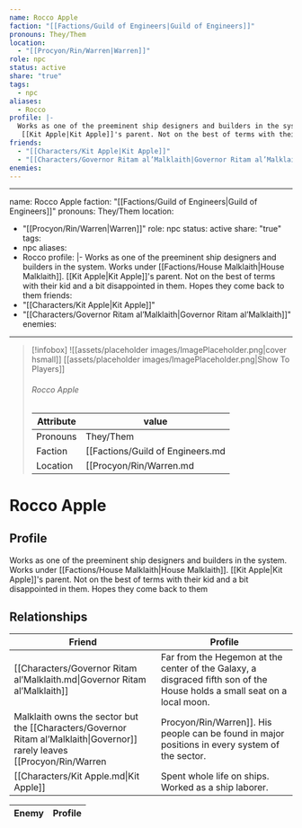 ```yaml
---
name: Rocco Apple
faction: "[[Factions/Guild of Engineers|Guild of Engineers]]"
pronouns: They/Them
location:
  - "[[Procyon/Rin/Warren|Warren]]"
role: npc
status: active
share: "true"
tags:
  - npc
aliases:
  - Rocco
profile: |-
  Works as one of the preeminent ship designers and builders in the system. Works under [[Factions/House Malklaith|House Malklaith]].
   [[Kit Apple|Kit Apple]]'s parent. Not on the best of terms with their kid and a bit disappointed in them. Hopes they come back to them
friends:
  - "[[Characters/Kit Apple|Kit Apple]]"
  - "[[Characters/Governor Ritam al’Malklaith|Governor Ritam al’Malklaith]]"
enemies: 
---
```

---
name: Rocco Apple
faction: "[[Factions/Guild of Engineers|Guild of Engineers]]"
pronouns: They/Them
location:
  - "[[Procyon/Rin/Warren|Warren]]"
role: npc
status: active
share: "true"
tags:
  - npc
aliases:
  - Rocco
profile: |-
  Works as one of the preeminent ship designers and builders in the system. Works under [[Factions/House Malklaith|House Malklaith]].
   [[Kit Apple|Kit Apple]]'s parent. Not on the best of terms with their kid and a bit disappointed in them. Hopes they come back to them
friends:
  - "[[Characters/Kit Apple|Kit Apple]]"
  - "[[Characters/Governor Ritam al’Malklaith|Governor Ritam al’Malklaith]]"
enemies:
---


> [!infobox]
> ![[assets/placeholder images/ImagePlaceholder.png|cover hsmall]]
> [[assets/placeholder images/ImagePlaceholder.png|Show To Players]]
> ###### Rocco Apple
> Attribute |  value |
> ---|---|
> Pronouns | They/Them
> Faction | [[Factions/Guild of Engineers.md|Guild of Engineers]]
> Location | [[Procyon/Rin/Warren.md|Warren]] |


# Rocco Apple
## Profile
Works as one of the preeminent ship designers and builders in the system. Works under [[Factions/House Malklaith|House Malklaith]].
 [[Kit Apple|Kit Apple]]'s parent. Not on the best of terms with their kid and a bit disappointed in them. Hopes they come back to them


## Relationships

| Friend                                                                     | Profile                                                                                                                                                                                                                                                                                                                         |
| -------------------------------------------------------------------------- | ------------------------------------------------------------------------------------------------------------------------------------------------------------------------------------------------------------------------------------------------------------------------------------------------------------------------------- |
| [[Characters/Governor Ritam al’Malklaith.md\|Governor Ritam al’Malklaith]] | Far from the Hegemon at the center of the Galaxy, a disgraced fifth son of the House holds a small seat on a local moon.
Malklaith owns the sector but the [[Characters/Governor Ritam al’Malklaith\|Governor]] rarely leaves [[Procyon/Rin/Warren|Procyon/Rin/Warren]]. His people can be found in major positions in every system of the sector. |
| [[Characters/Kit Apple.md\|Kit Apple]]                                     | Spent whole life on ships. Worked as a ship laborer.                                                                                                                                                                                                                                                                            |


| Enemy | Profile |
| ----- | ------- |




